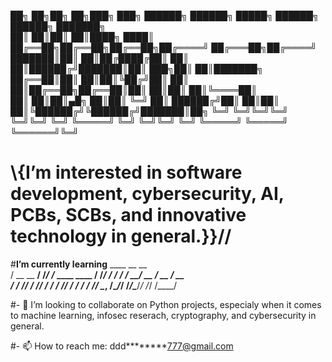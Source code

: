 
██╗  ██╗██╗       ██╗███╗   ███╗    ██████╗ ██████╗  █████╗  ██████╗  ██████╗ ███████╗   
██║  ██║██║       ██║████╗ ████║    ██╔══██╗██╔══██╗██╔══██╗██╔════╝ ██╔═══██╗██╔════╝   
███████║██║       ██║██╔████╔██║    ██║  ██║██████╔╝███████║██║  ███╗██║   ██║███████╗   
██╔══██║██║       ██║██║╚██╔╝██║    ██║  ██║██╔══██╗██╔══██║██║   ██║██║   ██║╚════██║   
██║  ██║██║▄█╗    ██║██║ ╚═╝ ██║    ██████╔╝██║  ██║██║  ██║╚██████╔╝╚██████╔╝███████║██╗
╚═╝  ╚═╝╚═╝╚═╝    ╚═╝╚═╝     ╚═╝    ╚═════╝ ╚═╝  ╚═╝╚═╝  ╚═╝ ╚═════╝  ╚═════╝ ╚══════╝╚═╝


                                                                                         
#   \\{I’m interested in software development, cybersecurity, AI, PCBs, SCBs, and innovative technology in general.}}//

  
  #__I’m currently learning__ 
    ____        __  __              
   / __ \__  __/ /_/ /_  ____  ____ 
  / /_/ / / / / __/ __ \/ __ \/ __ \
 / ____/ /_/ / /_/ / / / /_/ / / / /
/_/    \__, /\__/_/ /_/\____/_/ /_/ 
      /____/                        


  #- 💞️ I’m looking to collaborate on Python projects, especialy when it comes to machine learning, infosec reserach, cryptography, and cybersecurity in general.


  
#- 📫 How to reach me: ddd********777@gmail.com



<!---
ddccaasavinei777/ddccaasavinei777 is a ✨ special ✨ repository because its `README.md` (this file) appears on your GitHub profile.
You can click the Preview link to take a look at your changes.
--->
